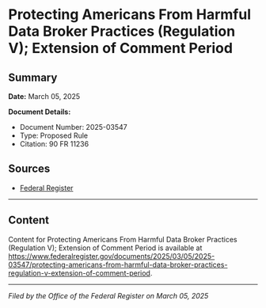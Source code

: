 # Protecting Americans From Harmful Data Broker Practices (Regulation V); Extension of Comment Period

## Summary

**Date:** March 05, 2025

**Document Details:**
- Document Number: 2025-03547
- Type: Proposed Rule
- Citation: 90 FR 11236

## Sources
- [Federal Register](https://www.federalregister.gov/documents/2025/03/05/2025-03547/protecting-americans-from-harmful-data-broker-practices-regulation-v-extension-of-comment-period)

---

## Content

Content for Protecting Americans From Harmful Data Broker Practices (Regulation V); Extension of Comment Period is available at https://www.federalregister.gov/documents/2025/03/05/2025-03547/protecting-americans-from-harmful-data-broker-practices-regulation-v-extension-of-comment-period.

---

*Filed by the Office of the Federal Register on March 05, 2025*

